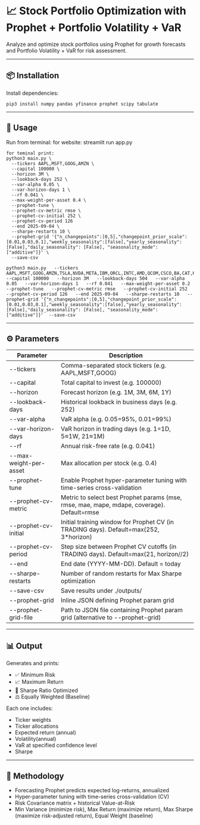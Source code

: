 # 📈 Stock Portfolio Optimization with Prophet + Portfolio Volatility + VaR

Analyze and optimize stock portfolios using Prophet for growth forecasts and Portfolio Volatility + VaR for risk assessment.

---

## 📦 Installation

Install dependencies:

    pip3 install numpy pandas yfinance prophet scipy tabulate

---

## 🚀 Usage

Run from terminal:
    for website: 
        streamlit run app.py

    for teminal print:
    python3 main.py \
      --tickers AAPL,MSFT,GOOG,AMZN \
      --capital 100000 \
      --horizon 3M \
      --lookback-days 252 \
      --var-alpha 0.05 \ 
      --var-horizon-days 1 \
      --rf 0.041 \ 
      --max-weight-per-asset 0.4 \ 
      --prophet-tune \
      --prophet-cv-metric rmse \
      --prophet-cv-initial 252 \
      --prophet-cv-period 126
      --end 2025-09-04 \ 
      --sharpe-restarts 10 \ 
      --prophet-grid '{"n_changepoints":[0,5],"changepoint_prior_scale":[0.01,0.03,0.1],"weekly_seasonality":[false],"yearly_seasonality": [False],"daily_seasonality": [False], "seasonality_mode":["additive"]}' \
      --save-csv

    python3 main.py   --tickers AAPL,MSFT,GOOG,AMZN,TSLA,NVDA,META,IBM,ORCL,INTC,AMD,QCOM,CSCO,BA,CAT,KO,PEP,WMT,TGT,NKE   --capital 100000   --horizon 3M   --lookback-days 504   --var-alpha 0.05   --var-horizon-days 1   --rf 0.041   --max-weight-per-asset 0.2   --prophet-tune   --prophet-cv-metric rmse   --prophet-cv-initial 252   --prophet-cv-period 126   --end 2025-09-04   --sharpe-restarts 10   --prophet-grid '{"n_changepoints":[0,5],"changepoint_prior_scale":[0.01,0.03,0.1],"weekly_seasonality":[false],"yearly_seasonality": [False],"daily_seasonality": [False], "seasonality_mode":["additive"]}'  --save-csv

---

## ⚙️ Parameters

Parameter                  | Description
-------------------------- | --------------------------------------------------------------------------------------------
--tickers                  | Comma-separated stock tickers (e.g. AAPL,MSFT,GOOG)
--capital                  | Total capital to invest (e.g. 100000)
--horizon                  | Forecast horizon (e.g. 1M, 3M, 6M, 1Y)
--lookback-days            | Historical lookback in business days (e.g. 252)
--var-alpha                | VaR alpha (e.g. 0.05=95%, 0.01=99%)
--var-horizon-days         | VaR horizon in trading days (e.g. 1=1D, 5≈1W, 21≈1M)
--rf                       | Annual risk-free rate (e.g. 0.041)
--max-weight-per-asset     | Max allocation per stock (e.g. 0.4)
--prophet-tune             | Enable Prophet hyper-parameter tuning with time-series cross-validation
--prophet-cv-metric        | Metric to select best Prophet params (mse, rmse, mae, mape, mdape, coverage). Default=rmse
--prophet-cv-initial       | Initial training window for Prophet CV (in TRADING days). Default=max(252, 3*horizon)
--prophet-cv-period        | Step size between Prophet CV cutoffs (in TRADING days). Default=max(21, horizon//2)
--end                      | End date (YYYY-MM-DD). Default = today
--sharpe-restarts          | Number of random restarts for Max Sharpe optimization
--save-csv                 | Save results under ./outputs/
--prophet-grid             | Inline JSON defining Prophet param grid
--prophet-grid-file        | Path to JSON file containing Prophet param grid (alternative to --prophet-grid)

---

## 📊 Output

Generates and prints:

- ✅ Minimum Risk
- 📈 Maximum Return
- 🔁 Sharpe Ratio Optimized
- ⚖️ Equally Weighted (Baseline)

Each one includes:
- Ticker weights
- Ticker allocations
- Expected return (annual)
- Volatility(annual)
- VaR at specified confidence level
- Sharpe

---


## 🧠 Methodology

- Forecasting Prophet predicts expected log-returns, annualized
- Hyper-parameter tuning with time-series cross-validation (CV)
- Risk Covariance matrix + historical Value-at-Risk
- Min Variance (minimize risk), Max Return (maximize return), Max Sharpe (maximize risk-adjusted return), Equal Weight (baseline)

